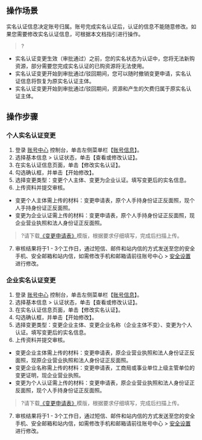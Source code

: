 ## 操作场景
实名认证信息决定账号归属。账号完成实名认证后，认证的信息不能随意修改。如果您需要修改实名认证信息，可根据本文档指引进行操作。

>?
- 实名认证变更生效（审批通过）之前，您的实名状态为认证中，您将无法新购资源，部分需要您完成实名认证的已购资源将无法使用。
- 实名认证变更开始到审批通过/驳回期间，您可以随时撤销变更申请，实名认证信息将恢复为原实名认证主体。
- 实名认证变更开始到审批通过/驳回期间，资源和产生的欠费归属于原实名认证主体。


## 操作步骤
### 个人实名认证变更
1. 登录 [账号中心](https://console.cloud.tencent.com/developer) 控制台，单击左侧菜单栏【[账号信息](https://console.cloud.tencent.com/developer)】。
2. 选择基本信息 > 认证状态，单击【查看或修改认证】。
3. 在实名认证信息页面，单击【修改实名认证】。
4. 勾选确认框，并单击【开始修改】。
5. 选择变更类型：变更个人主体、变更为企业认证。填写变更后的实名信息。
6. 上传资料并提交审核。
 - 变更个人主体需上传的材料：变更申请表，原个人手持身份证正反面照，现个人手持身份证正反面照。
 - 变更为企业认证需上传的材料：变更申请表，原个人手持身份证正反面照，现企业营业执照和法人身份证正反面照。
>?请下载[《变更申请表》](https://main.qcloudimg.com/raw/97c86833405283ca6d3d9999476f5813/%E5%8F%98%E6%9B%B4%E4%B8%AA%E4%BA%BA%E5%AE%9E%E5%90%8D%E8%AE%A4%E8%AF%81%E7%94%B3%E8%AF%B7%E8%A1%A8.doc)模版，根据要求仔细填写，完成后扫描上传。
7. 审核结果将于1 - 3个工作日，通过短信、邮件和站内信的方式发送至您的安全手机、安全邮箱和站内信，如需修改手机和邮箱请前往账号中心 > [安全设置](https://console.cloud.tencent.com/developer/security) 进行修改。


### 企业实名认证变更
1. 登录 [账号中心](https://console.cloud.tencent.com/developer) 控制台，单击左侧菜单栏【[账号信息](https://console.cloud.tencent.com/developer)】。
2. 选择基本信息 > 认证状态，单击【查看或修改认证】。
3. 在实名认证信息页面，单击【修改实名认证】。
4. 勾选确认框，并单击【开始修改】。
5. 选择变更类型：变更企业主体、变更企业名称（企业主体不变）、变更为个人认证。填写变更后的实名信息。
6. 上传资料并提交审核。
 - 变更企业主体需上传的材料：变更申请表，原企业营业执照和法人身份证正反面照，现原企业营业执照和法人身份证正反面照。
 - 变更企业名称需上传的材料：变更申请表，工商局或事业单位上级主管单位的变更证明，现企业营业执照。
 - 变更为个人认证需上传的材料：变更申请表，原企业营业执照和法人身份证正反面照，现个人手持身份证正反面照。
 >?请下载[《变更申请表》](https://main.qcloudimg.com/raw/c05ccce6172e6aec866bf7f6786f42d6/%E5%8F%98%E6%9B%B4%E4%BC%81%E4%B8%9A%E5%AE%9E%E5%90%8D%E8%AE%A4%E8%AF%81%E7%94%B3%E8%AF%B7%E8%A1%A8.doc)模版，根据要求仔细填写，完成后扫描上传。
7. 审核结果将于1 - 3个工作日，通过短信、邮件和站内信的方式发送至您的安全手机、安全邮箱和站内信，如需修改手机和邮箱请前往账号中心 > [安全设置](https://console.cloud.tencent.com/developer/security) 进行修改。
